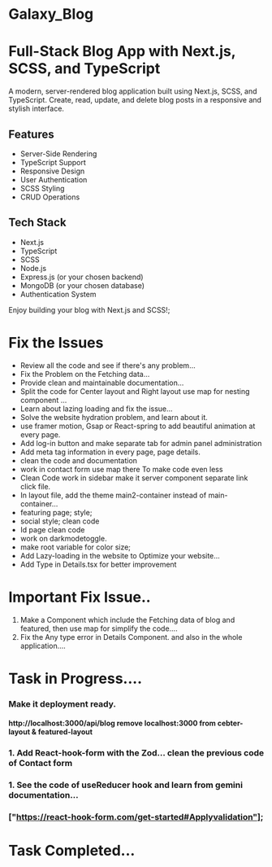 
<!-- <<<<<<< HEAD -->
# Galaxy_Blog
# Full-Stack Blog App with Next.js, SCSS, and TypeScript

A modern, server-rendered blog application built using Next.js, SCSS, and TypeScript. Create, read, update, and delete blog posts in a responsive and stylish interface.

## Features

- Server-Side Rendering
- TypeScript Support
- Responsive Design
- User Authentication
- SCSS Styling
- CRUD Operations

## Tech Stack

- Next.js
- TypeScript
- SCSS
- Node.js
- Express.js (or your chosen backend)
- MongoDB (or your chosen database)
- Authentication System

Enjoy building your blog with Next.js and SCSS!;

# Fix the Issues
- Review all the code and see if there's any problem... <br>
- Fix the Problem on the Fetching data... <br>
- Provide clean and maintainable documentation... <br>
- Split the code for Center layout and Right layout use map for nesting component ... <br>
- Learn about lazing loading and fix the issue... <br>
- Solve the website hydration problem, and learn about it. <br>
- use framer motion, Gsap or React-spring to add beautiful animation at every page. <br>
- Add log-in button and make separate tab for admin panel administration <br>
- Add meta tag information in every page, page details.<br>
- clean the code and documentation<br>
- work in contact form use map there To make code even less<br>
- Clean Code work in sidebar make it server component separate link click file.<br>
- In layout file, add the theme main2-container instead of main-container... <br>
- featuring page; style;<br>
- social style; clean code<br>
- Id page clean code<br>
- work on darkmodetoggle.<br>
- make root variable for color size;<br>
- Add Lazy-loading in the website to Optimize your website...
- Add Type in Details.tsx for better improvement

# Important Fix Issue..
1. Make a Component which include the Fetching data of blog and featured, then use map for simplify the code....
1. Fix the Any type error in Details Component. and also in the whole application....

# Task in Progress....

### Make it deployment ready.
#### http://localhost:3000/api/blog remove localhost:3000 from cebter-layout & featured-layout

 ### 1. Add React-hook-form with the Zod... clean the previous code of Contact form
 ### 1. See the code of useReducer hook and learn from gemini documentation...
 ### ["https://react-hook-form.com/get-started#Applyvalidation"];

# Task Completed...